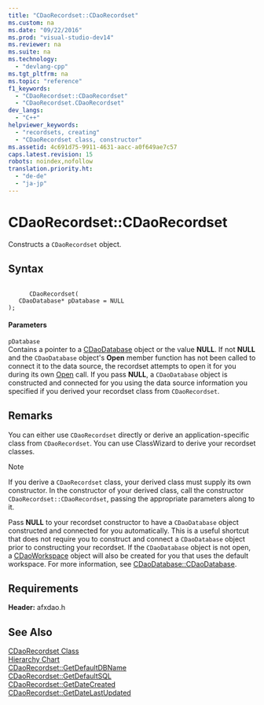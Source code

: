 ```yaml
---
title: "CDaoRecordset::CDaoRecordset"
ms.custom: na
ms.date: "09/22/2016"
ms.prod: "visual-studio-dev14"
ms.reviewer: na
ms.suite: na
ms.technology: 
  - "devlang-cpp"
ms.tgt_pltfrm: na
ms.topic: "reference"
f1_keywords: 
  - "CDaoRecordset::CDaoRecordset"
  - "CDaoRecordset.CDaoRecordset"
dev_langs: 
  - "C++"
helpviewer_keywords: 
  - "recordsets, creating"
  - "CDaoRecordset class, constructor"
ms.assetid: 4c691d75-9911-4631-aacc-a0f649ae7c57
caps.latest.revision: 15
robots: noindex,nofollow
translation.priority.ht: 
  - "de-de"
  - "ja-jp"
---
```

# CDaoRecordset::CDaoRecordset
Constructs a `CDaoRecordset` object.  
  
## Syntax  
  
```  
  
      CDaoRecordset(  
   CDaoDatabase* pDatabase = NULL   
);  
```  
  
#### Parameters  
 `pDatabase`  
 Contains a pointer to a [CDaoDatabase](../vs140/cdaodatabase-class.md) object or the value **NULL**. If not **NULL** and the `CDaoDatabase` object's **Open** member function has not been called to connect it to the data source, the recordset attempts to open it for you during its own [Open](../vs140/cdaorecordset--open.md) call. If you pass **NULL**, a `CDaoDatabase` object is constructed and connected for you using the data source information you specified if you derived your recordset class from `CDaoRecordset`.  
  
## Remarks  
 You can either use `CDaoRecordset` directly or derive an application-specific class from `CDaoRecordset`. You can use ClassWizard to derive your recordset classes.  
  
> [!NOTE]
>  If you derive a `CDaoRecordset` class, your derived class must supply its own constructor. In the constructor of your derived class, call the constructor `CDaoRecordset::CDaoRecordset`, passing the appropriate parameters along to it.  
  
 Pass **NULL** to your recordset constructor to have a `CDaoDatabase` object constructed and connected for you automatically. This is a useful shortcut that does not require you to construct and connect a `CDaoDatabase` object prior to constructing your recordset. If the `CDaoDatabase` object is not open, a [CDaoWorkspace](../vs140/cdaoworkspace-class.md) object will also be created for you that uses the default workspace. For more information, see [CDaoDatabase::CDaoDatabase](../vs140/cdaodatabase--cdaodatabase.md).  
  
## Requirements  
 **Header:** afxdao.h  
  
## See Also  
 [CDaoRecordset Class](../vs140/cdaorecordset-class.md)   
 [Hierarchy Chart](../vs140/hierarchy-chart.md)   
 [CDaoRecordset::GetDefaultDBName](../vs140/cdaorecordset--getdefaultdbname.md)   
 [CDaoRecordset::GetDefaultSQL](../vs140/cdaorecordset--getdefaultsql.md)   
 [CDaoRecordset::GetDateCreated](../vs140/cdaorecordset--getdatecreated.md)   
 [CDaoRecordset::GetDateLastUpdated](../vs140/cdaorecordset--getdatelastupdated.md)